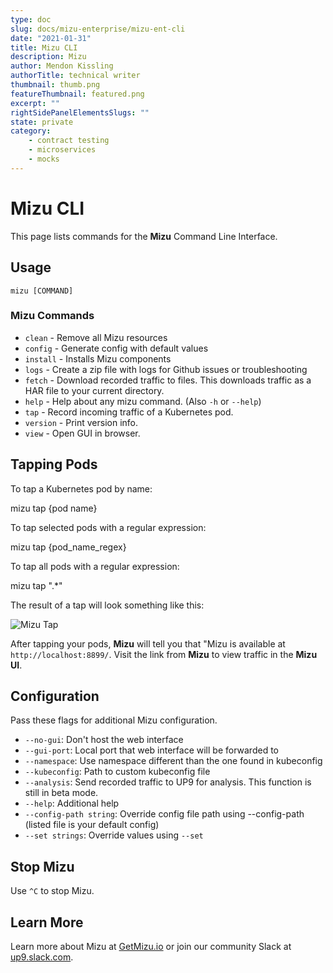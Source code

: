 ```yaml
---
type: doc
slug: docs/mizu-enterprise/mizu-ent-cli
date: "2021-01-31"
title: Mizu CLI
description: Mizu
author: Mendon Kissling
authorTitle: technical writer
thumbnail: thumb.png
featureThumbnail: featured.png
excerpt: ""
rightSidePanelElementsSlugs: ""
state: private
category:
    - contract testing
    - microservices
    - mocks
---
```


# Mizu CLI

This page lists commands for the **Mizu** Command Line Interface.

## Usage

`mizu [COMMAND]`

### Mizu Commands

- `clean` - Remove all Mizu resources
- `config` - Generate config with default values
- `install` - Installs Mizu components
- `logs` - Create a zip file with logs for Github issues or troubleshooting
- `fetch` - Download recorded traffic to files. This downloads traffic as a HAR file to your current directory.
- `help` - Help about any mizu command. (Also `-h` or `--help`)
- `tap` - Record incoming traffic of a Kubernetes pod.
- `version` - Print version info.
- `view` - Open GUI in browser.

## Tapping Pods

To tap a Kubernetes pod by name:

<syntaxhighlighter>mizu tap {pod name}</syntaxhighlighter>

To tap selected pods with a regular expression:

<syntaxhighlighter>mizu tap {pod_name_regex}</syntaxhighlighter>

To tap all pods with a regular expression:

<syntaxhighlighter>mizu tap ".*"</syntaxhighlighter>

The result of a tap will look something like this:

![Mizu Tap](mizu-tap-success.png)

After tapping your pods, **Mizu** will tell you that "Mizu is available at `http://localhost:8899/`. Visit the link from **Mizu** to view traffic in the **Mizu UI**. 

## Configuration

Pass these flags for additional Mizu configuration.

- `--no-gui`: Don't host the web interface
- `--gui-port`: Local port that web interface will be forwarded to
- `--namespace`: Use namespace different than the one found in kubeconfig
- `--kubeconfig`: Path to custom kubeconfig file
- `--analysis`: Send recorded traffic to UP9 for analysis. This function is still in beta mode.
- `--help`: Additional help
- `--config-path string`: Override config file path using --config-path (listed file is your default config)
- `--set strings`: Override values using `--set`

## Stop Mizu

Use `^C` to stop Mizu.

## Learn More

Learn more about Mizu at [GetMizu.io](http://getmizu.io/) or join our community Slack at [up9.slack.com](https://join.slack.com/t/up9/shared_invite/zt-tfjnduli-QzlR8VV4Z1w3YnPIAJfhlQ).


